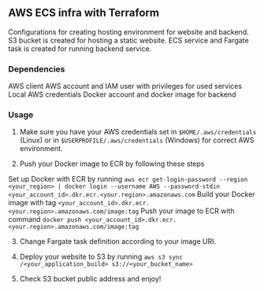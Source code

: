 ## AWS ECS infra with Terraform

Configurations for creating hosting environment for website and backend. S3 bucket is created for hosting a static website. ECS service and Fargate task is created for running backend service.

### Dependencies

AWS client
AWS account and IAM user with privileges for used services
Local AWS credentials
Docker account and docker image for backend

### Usage

1. Make sure you have your AWS credentials set in `$HOME/.aws/credentials` (Linux) or in `$USERPROFILE/.aws/credentials` (Windows) for correct AWS environment.

2. Push your Docker image to ECR by following these steps

Set up Docker with ECR by running `aws ecr get-login-password --region <your_region> | docker login --username AWS --password-stdin <your_account_id>.dkr.ecr.<your.region>.amazonaws.com`
Build your Docker image with tag `<your_account_id>.dkr.ecr.<your.region>.amazonaws.com/image:tag`
Push your image to ECR with command `docker push <your_account_id>.dkr.ecr.<your.region>.amazonaws.com/image:tag`

3. Change Fargate task definition according to your image URI.

4. Deploy your website to S3 by running `aws s3 sync /<your_application_build> s3://<your_bucket_name>`

5. Check S3 bucket public address and enjoy!

